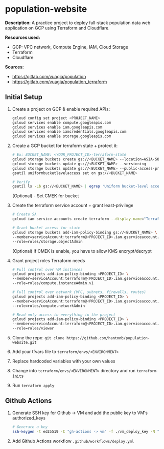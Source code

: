 # population-website
<b>Description</b>: A practice project to deploy full-stack population data web application on GCP using Terraform and Cloudflare.

<b> Resources used:</b>
* GCP: VPC network, Compute Engine, IAM, Cloud Storage
* Terraform
* Cloudflare

<b> Sources: </b>
* https://gitlab.com/vuagia/population
* https://gitlab.com/vuagia/population_terraform


## Initial Setup
1. Create a project on GCP & enable required APIs:
    ```bash
    gcloud config set project <PROJECT_NAME>
    gcloud services enable compute.googleapis.com
    gcloud services enable iam.googleapis.com
    gcloud services enable iamcredentials.googleapis.com
    gcloud services enable storage.googleapis.com
    ```

2. Create a GCP bucket for terraform state + protect it:
    ```bash
    # Ex: BUCKET_NAME: <YOUR_PROJECT_ID>-terraform-state
    gcloud storage buckets create gs://<BUCKET_NAME> --location=ASIA-SOUTHEAST1
    gcloud storage buckets update gs://<BUCKET_NAME> --versioning
    gcloud storage buckets update gs://<BUCKET_NAME> --public-access-prevention=enforced
    gsutil uniformbucketlevelaccess set on gs://<BUCKET_NAME>

    # Verify
    gsutil ls -Lb gs://<BUCKET_NAME> | egrep 'Uniform bucket-level access|Public access prevention|Versioning'
    ```
    (Optional) - Set CMEK for bucket

3. Create the terraform service account + grant least-privilege
    ```bash
    # Create SA
    gcloud iam service-accounts create terraform --display-name="Terraform SA"

    # Grant bucket access for state
    gcloud storage buckets add-iam-policy-binding gs://<BUCKET_NAME> \
    --member=serviceAccount:terraform@<PROJECT_ID>.iam.gserviceaccount.com \
    --role=roles/storage.objectAdmin
    ```
    (Optional) If CMEK is enable, you have to allow KMS encrypt/decrypt

4. Grant project roles Terraform needs
    ```bash
    # Full control over VM instances
    gcloud projects add-iam-policy-binding <PROJECT_ID> \
    --member=serviceAccount:terraform@<PROJECT_ID>.iam.gserviceaccount.com \
    --role=roles/compute.instanceAdmin.v1

    # Full control over network (VPC, subnets, firewalls, routes)
    gcloud projects add-iam-policy-binding <PROJECT_ID> \
    --member=serviceAccount:terraform@<PROJECT_ID>.iam.gserviceaccount.com \
    --role=roles/compute.networkAdmin

    # Read-only access to everything in the project
    gcloud projects add-iam-policy-binding <PROJECT_ID> \
    --member=serviceAccount:terraform@<PROJECT_ID>.iam.gserviceaccount.com \
    --role=roles/viewer
    ```

5. Clone the repo: `git clone https://github.com/hantnnb/population-website.git`
6. Add your tfvars file to `terraform/envs/<ENVIRONMENT>`
7. Replace hardcoded variables with your own values
8. Change into `terraform/envs/<ENVIRONMENT>` directory and run `terraform init`s
9. Run `terraform apply`

## Github Actions
1. Generate SSH key for Github -> VM and add the public key to VM's authorized_keys
    ```bash
    # Generate a key
    ssh-keygen -t ed25519 -C "gh-actions -> vm" -f ./vm_deploy_key -N ""

2. Add Github Actions workflow `.github/workflows/deploy.yml`